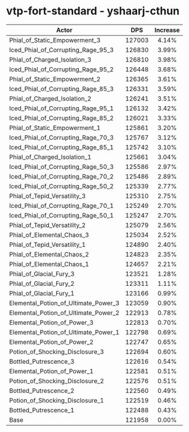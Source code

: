 # vtp-fort-standard - yshaarj-cthun
| Actor | DPS | Increase |
|---|:---:|:---:|
|Phial_of_Static_Empowerment_3|127003|4.14%|
|Iced_Phial_of_Corrupting_Rage_95_3|126830|3.99%|
|Phial_of_Charged_Isolation_3|126810|3.98%|
|Iced_Phial_of_Corrupting_Rage_95_2|126448|3.68%|
|Phial_of_Static_Empowerment_2|126365|3.61%|
|Iced_Phial_of_Corrupting_Rage_85_3|126331|3.59%|
|Phial_of_Charged_Isolation_2|126241|3.51%|
|Iced_Phial_of_Corrupting_Rage_95_1|126132|3.42%|
|Iced_Phial_of_Corrupting_Rage_85_2|126021|3.33%|
|Phial_of_Static_Empowerment_1|125861|3.20%|
|Iced_Phial_of_Corrupting_Rage_70_3|125767|3.12%|
|Iced_Phial_of_Corrupting_Rage_85_1|125742|3.10%|
|Phial_of_Charged_Isolation_1|125661|3.04%|
|Iced_Phial_of_Corrupting_Rage_50_3|125586|2.97%|
|Iced_Phial_of_Corrupting_Rage_70_2|125486|2.89%|
|Iced_Phial_of_Corrupting_Rage_50_2|125339|2.77%|
|Phial_of_Tepid_Versatility_3|125310|2.75%|
|Iced_Phial_of_Corrupting_Rage_70_1|125249|2.70%|
|Iced_Phial_of_Corrupting_Rage_50_1|125247|2.70%|
|Phial_of_Tepid_Versatility_2|125079|2.56%|
|Phial_of_Elemental_Chaos_3|125034|2.52%|
|Phial_of_Tepid_Versatility_1|124890|2.40%|
|Phial_of_Elemental_Chaos_2|124823|2.35%|
|Phial_of_Elemental_Chaos_1|124657|2.21%|
|Phial_of_Glacial_Fury_3|123521|1.28%|
|Phial_of_Glacial_Fury_2|123311|1.11%|
|Phial_of_Glacial_Fury_1|123166|0.99%|
|Elemental_Potion_of_Ultimate_Power_3|123059|0.90%|
|Elemental_Potion_of_Ultimate_Power_2|122913|0.78%|
|Elemental_Potion_of_Power_3|122813|0.70%|
|Elemental_Potion_of_Ultimate_Power_1|122798|0.69%|
|Elemental_Potion_of_Power_2|122747|0.65%|
|Potion_of_Shocking_Disclosure_3|122694|0.60%|
|Bottled_Putrescence_3|122616|0.54%|
|Elemental_Potion_of_Power_1|122581|0.51%|
|Potion_of_Shocking_Disclosure_2|122576|0.51%|
|Bottled_Putrescence_2|122560|0.49%|
|Potion_of_Shocking_Disclosure_1|122519|0.46%|
|Bottled_Putrescence_1|122488|0.43%|
|Base|121958|0.00%|

